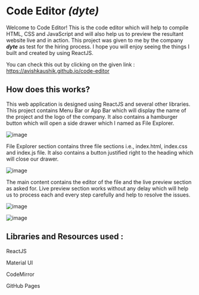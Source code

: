 # Code Editor ***(dyte)***

Welcome to Code Editor! This is the code editor which will help to compile HTML, CSS and JavaScript and will also help us to preview the resultant website live and in action. This project was given to me by the company ***dyte*** as test for the hiring process. I hope you will enjoy seeing the things I built and created by using ReactJS.


You can check this out by clicking on the given link : https://avishkaushik.github.io/code-editor


## How does this works?

This web application is designed using ReactJS and several other libraries. This project contains Menu Bar or App Bar which will display the name of the project and the logo of the company. It also contains a hamburger button which will open a side drawer which I named as File Explorer.

![image](https://user-images.githubusercontent.com/46262629/126040404-1275b704-9df4-4434-921b-b1595e669046.png)


File Explorer section contains three file sections i.e., index.html, index.css and index.js file. It also contains a button justified right to the heading which will close our drawer.

![image](https://user-images.githubusercontent.com/46262629/126040434-7499f2b6-45ca-4d72-a35c-7e6f1c0591f2.png)

The main content contains the editor of the file and the live preview section as asked for. Live preview section works without any delay which will help us to process each and every step carefully and help to resolve the issues.

![image](https://user-images.githubusercontent.com/46262629/126040673-cf221d78-6deb-4d79-9f52-fc3ad6893454.png)


![image](https://user-images.githubusercontent.com/46262629/126040644-e400998a-d443-41f6-9728-2cd3752f501a.png)

## Libraries and Resources used :

ReactJS

Material UI

CodeMirror

GitHub Pages

